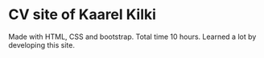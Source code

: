 # CV site of Kaarel Kilki
Made with HTML, CSS and bootstrap. Total time 10 hours. Learned a lot by developing this site.
